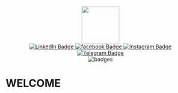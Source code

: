 

<!--
**Artur-Shk/Artur-Shk** is a ✨ _special_ ✨ repository because its `README.md` (this file) appears on your GitHub profile.

Here are some ideas to get you started:

- 🔭 I’m currently working on ...
- 🌱 I’m currently learning ...
- 👯 I’m looking to collaborate on ...
- 🤔 I’m looking for help with ...
- 💬 Ask me about ...
- 📫 How to reach me: ...
- 😄 Pronouns: ...
- ⚡ Fun fact: ...
-->
<div id="header" align="center">
  <img src="https://media.giphy.com/media/M9gbBd9nbDrOTu1Mqx/giphy.gif](https://media.giphy.com/media/lMS5qKdNQKcog/giphy.gif" width="100"/>
</div>
<div id="badges" align="center">
  <a href="https://www.linkedin.com/in/artur-shkurat-5ba396232/">
    <img src="https://cdn.icon-icons.com/icons2/2232/PNG/48/linkedin_logo_icon_134604.png" alt="LinkedIn Badge"/>
  </a>
  <a href="https://www.facebook.com/Shkurat.A">
    <img src="https://cdn.icon-icons.com/icons2/2232/PNG/48/facebook_logo_icon_134597.png" alt="facebook Badge"/>
  </a>
   <a href="https://www.instagram.com/artur.shkurat">
    <img src="https://cdn.icon-icons.com/icons2/2232/PNG/48/instagram_logo_icon_134593.png" alt="Instagram Badge"/>
  </a>
  <a href="https://t.me/AShkurat">
    <img src="https://cdn.icon-icons.com/icons2/2232/PNG/48/telegram_logo_icon_134592.png" alt="Telegram Badge"/>
  </a>
</div>

<div  align="center">
<img src="https://komarev.com/ghpvc/?username=Artur-Shk&style=plastic&color=brightgreen" alt="badges"/>
</div>

<h1>
  <align="center">
  WELCOME
  <img src="https://media.giphy.com/media/hvRJCLFzcasrR4ia7z/giphy.gif" width="10px"/>
</h1>

